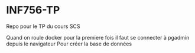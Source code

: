 # INF756-TP
Repo pour le TP du cours SCS

Quand on roule docker pour la premiere fois il faut se connecter à pgadmin depuis le navigateur 
Pour créer la base de données
